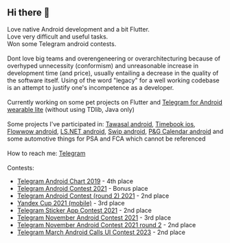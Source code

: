 ## Hi there 👋

Love native Android development and a bit Flutter. </br>
Love very difficult and useful tasks. </br>
Won some Telegram android contests. </br> </br>
Dont love big teams and overengeneering or overarchitecturing because of overhyped unnecessity (conformism) and unreasonable increase in development time (and price), usually entailing a decrease in the quality of the software itself. Using of the word "legacy" for a well working codebase is an attempt to justify one's incompetence as a developer. </br> </br>
Currently working on some pet projects on Flutter and [Telegram for Android wearable lite](https://t.me/+V3MQjx9dfCEwMjJi) (without using TDlib, Java only) </br> </br>
Some projects I've participated in: 
  [Tawasal android](https://play.google.com/store/apps/details?id=com.tawasul.messenger), [Timebook ios](https://apps.apple.com/ru/app/timebook/id1561578302), [Flowwow android](https://play.google.com/store/apps/details?id=com.flowwow), [LS.NET android](https://play.google.com/store/apps/details?id=com.lsboutqiue.app), [Swip android](https://play.google.com/store/apps/details?id=com.it.swip), [P&G Calendar android](https://play.google.com/store/apps/details?id=com.pg.periodcalendar_40817_1617_cmg_0076) and some automotive things for PSA and FCA which cannot be referenced </br> </br>
How to reach me: [Telegram](https://t.me/opiumfive) </br> </br>
Contests:
* [Telegram Android Chart 2019](https://contest.com/chart-android) - 4th place
* [Telegram Android Contest 2021](https://contest.com/android2021-r1) - Bonus place
* [Telegram Android Contest (round 2) 2021](https://contest.com/android2021-r2) - 2nd place
* [Yandex Cup 2021 (mobile)](https://yandex.ru/cup) - 3rd place
* [Telegram Sticker App Contest 2021](https://contest.com/sticker-app) - 2nd place
* [Telegram November Android Contest 2021](https://contest.com/android-nov2021) - 3rd place
* [Telegram November Android Contest 2021 round 2](https://contest.com/android-nov2021-r2) - 2nd place
* [Telegram March Android Calls UI Contest 2023](https://contest.com/call-ui-android) - 2nd place
